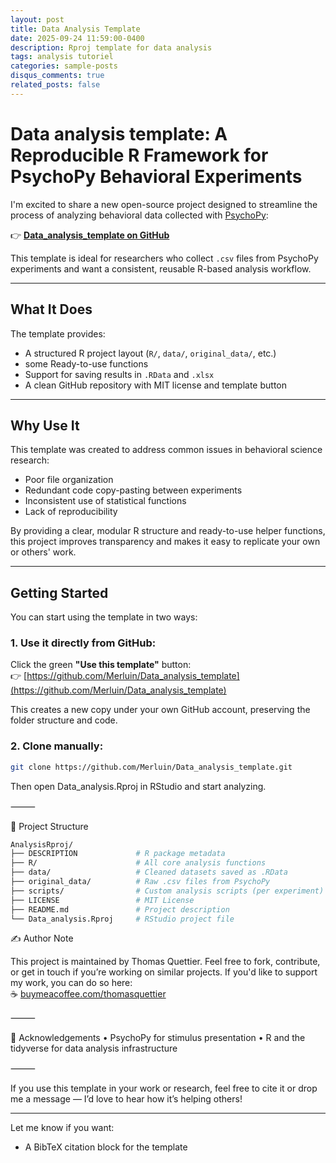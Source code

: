 ```yaml
---
layout: post
title: Data Analysis Template
date: 2025-09-24 11:59:00-0400
description: Rproj template for data analysis
tags: analysis tutoriel
categories: sample-posts
disqus_comments: true
related_posts: false
---
```


# Data analysis template: A Reproducible R Framework for PsychoPy Behavioral Experiments

I'm excited to share a new open-source project designed to streamline the process of analyzing behavioral data collected with [PsychoPy](https://www.psychopy.org/):  

👉 **[Data_analysis_template on GitHub](https://github.com/Merluin/Data_analysis_template)**

This template is ideal for researchers who collect `.csv` files from PsychoPy experiments and want a consistent, reusable R-based analysis workflow.

---

## What It Does

The template provides:

- A structured R project layout (`R/`, `data/`, `original_data/`, etc.)
- some Ready-to-use functions
- Support for saving results in `.RData` and `.xlsx`
- A clean GitHub repository with MIT license and template button

---

## Why Use It

This template was created to address common issues in behavioral science research:
- Poor file organization
- Redundant code copy-pasting between experiments
- Inconsistent use of statistical functions
- Lack of reproducibility

By providing a clear, modular R structure and ready-to-use helper functions, this project improves transparency and makes it easy to replicate your own or others' work.

---

##  Getting Started

You can start using the template in two ways:

### 1. Use it directly from GitHub:

Click the green **"Use this template"** button:  
👉 [https://github.com/Merluin/Data_analysis_template](https://github.com/Merluin/Data_analysis_template)

This creates a new copy under your own GitHub account, preserving the folder structure and code.

### 2. Clone manually:

```bash
git clone https://github.com/Merluin/Data_analysis_template.git
```

Then open Data_analysis.Rproj in RStudio and start analyzing.

⸻

📁 Project Structure
```bash
AnalysisRproj/
├── DESCRIPTION             # R package metadata
├── R/                      # All core analysis functions
├── data/                   # Cleaned datasets saved as .RData
├── original_data/          # Raw .csv files from PsychoPy
├── scripts/                # Custom analysis scripts (per experiment)
├── LICENSE                 # MIT License
├── README.md               # Project description
└── Data_analysis.Rproj     # RStudio project file
```

✍️ Author Note

This project is maintained by Thomas Quettier. Feel free to fork, contribute, or get in touch if you’re working on similar projects. 
If you'd like to support my work, you can do so here:  
☕ [buymeacoffee.com/thomasquettier](https://www.buymeacoffee.com/thomasquettier)

⸻

🧠 Acknowledgements
	•	PsychoPy for stimulus presentation
	•	R and the tidyverse for data analysis infrastructure

⸻

If you use this template in your work or research, feel free to cite it or drop me a message — I’d love to hear how it’s helping others!

---

Let me know if you want:
- A BibTeX citation block for the template


